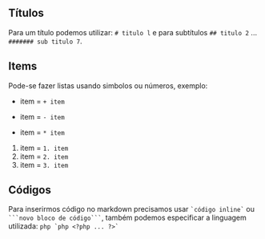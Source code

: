 ## Títulos
Para um título podemos utilizar:  ``` # titulo l ``` e para subtítulos ``` ## titulo 2 ``` ...
``` ####### sub titulo 7 ```.

## Items
Pode-se fazer listas usando simbolos ou números, exemplo:
+ item = ` + item `
- item = ` - item `
* item = ` * item `

1. item = ` 1. item `
2. item	= ` 2. item `
3. item = ` 3. item `


## Códigos

Para inserirmos código no markdown precisamos usar `` `código inline` `` ou ```` ```novo bloco de código``` ````, também podemos especificar a linguagem utilizada: ```php `php <?php ... ?>` ```

